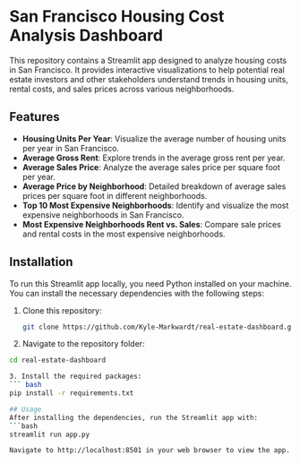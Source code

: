 # San Francisco Housing Cost Analysis Dashboard

This repository contains a Streamlit app designed to analyze housing costs in San Francisco. It provides interactive visualizations to help potential real estate investors and other stakeholders understand trends in housing units, rental costs, and sales prices across various neighborhoods.

## Features

- **Housing Units Per Year**: Visualize the average number of housing units per year in San Francisco.
- **Average Gross Rent**: Explore trends in the average gross rent per year.
- **Average Sales Price**: Analyze the average sales price per square foot per year.
- **Average Price by Neighborhood**: Detailed breakdown of average sales prices per square foot in different neighborhoods.
- **Top 10 Most Expensive Neighborhoods**: Identify and visualize the most expensive neighborhoods in San Francisco.
- **Most Expensive Neighborhoods Rent vs. Sales**: Compare sale prices and rental costs in the most expensive neighborhoods.

## Installation

To run this Streamlit app locally, you need Python installed on your machine. You can install the necessary dependencies with the following steps:

1. Clone this repository:
   ```bash
   git clone https://github.com/Kyle-Markwardt/real-estate-dashboard.git

2. Navigate to the repository folder:
```bash
cd real-estate-dashboard

3. Install the required packages:
``` bash
pip install -r requirements.txt

## Usage
After installing the dependencies, run the Streamlit app with:
```bash
streamlit run app.py

Navigate to http://localhost:8501 in your web browser to view the app.
